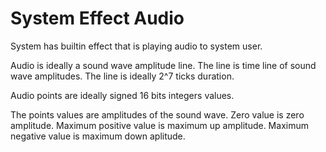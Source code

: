 # System Effect Audio

System has builtin effect that is playing audio to system user.

Audio is ideally a sound wave amplitude line.
The line is time line of sound wave amplitudes.
The line is ideally 2^7 ticks duration.

Audio points are ideally signed 16 bits integers values.

The points values are amplitudes of the sound wave.
Zero value is zero amplitude.
Maximum positive value is maximum up amplitude.
Maximum negative value is maximum down aplitude.